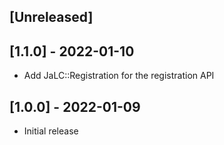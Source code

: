 ## [Unreleased]

## [1.1.0] - 2022-01-10

- Add JaLC::Registration for the registration API

## [1.0.0] - 2022-01-09

- Initial release
